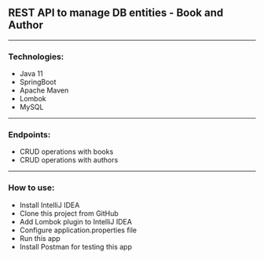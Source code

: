 ## REST API to manage DB entities - Book and Author
- --
### Technologies:
- Java 11
- SpringBoot
- Apache Maven
- Lombok
- MySQL
- --
### Endpoints:
- CRUD operations with books
- CRUD operations with authors
- --
### How to use:
- Install IntelliJ IDEA
- Clone this project from GitHub
- Add Lombok plugin to IntelliJ IDEA
- Configure application.properties file
- Run this app
- Install Postman for testing this app


